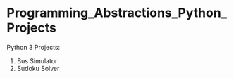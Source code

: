 # Programming_Abstractions_Python_Projects
 Python 3 Projects: 
 1. Bus Simulator
 2. Sudoku Solver
